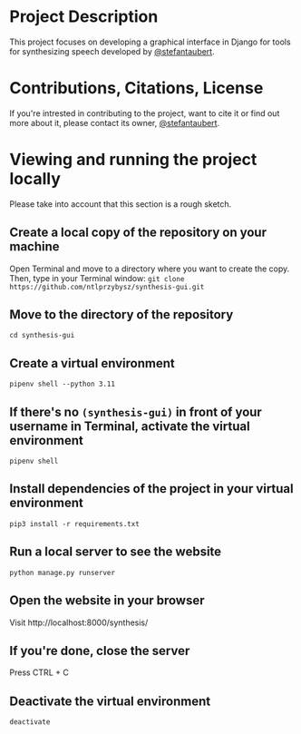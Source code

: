 # Project Description
This project focuses on developing a graphical interface in Django for tools for synthesizing speech developed by [@stefantaubert](https://github.com/stefantaubert).

# Contributions, Citations, License
If you're intrested in contributing to the project, want to cite it or find out more about it, please contact its owner, [@stefantaubert](https://github.com/stefantaubert).

# Viewing and running the project locally
Please take into account that this section is a rough sketch.

## Create a local copy of the repository on your machine
Open Terminal and move to a directory where you want to create the copy.
Then, type in your Terminal window:
`git clone https://github.com/ntlprzybysz/synthesis-gui.git`

## Move to the directory of the repository
`cd synthesis-gui`

## Create a virtual environment
`pipenv shell --python 3.11`

## If there's no `(synthesis-gui)` in front of your username in Terminal, activate the virtual environment
`pipenv shell`

## Install dependencies of the project in your virtual environment
`pip3 install -r requirements.txt`

## Run a local server to see the website
`python manage.py runserver`

## Open the website in your browser
Visit http://localhost:8000/synthesis/

## If you're done, close the server
Press CTRL + C

## Deactivate the virtual environment
`deactivate`
